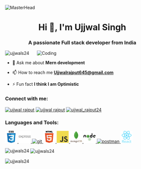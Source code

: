 ![MasterHead](https://inzint.com/wp-content/uploads/2023/02/Features-of-Mern-stack-development-services-You-Should-Know-1.png)

<h1 align="center">Hi 👋, I'm Ujjwal Singh</h1>
<h3 align="center">A passionate Full stack developer from India</h3>
<img src="https://encrypted-tbn0.gstatic.com/images?q=tbn:ANd9GcT3k5tT01Tisjq2N1OS45pbnYkdBbrUv9nvIQ&usqp=CAU" align="right" alt="Coding" width="400" >

<p align="left"> <img src="https://komarev.com/ghpvc/?username=ujjwals24&label=Profile%20views&color=0e75b6&style=flat" alt="ujjwals24" /> </p>

- 💬 Ask me about **Mern development**

- 📫 How to reach me **Ujjwalrajput645@gmail.com**

- ⚡ Fun fact **I think I am Optimistic**

<h3 align="left">Connect with me:</h3>
<p align="left">
<a href="https://linkedin.com/in/ujjwal rajput" target="blank"><img align="center" src="https://raw.githubusercontent.com/rahuldkjain/github-profile-readme-generator/master/src/images/icons/Social/linked-in-alt.svg" alt="ujjwal rajput" height="30" width="40" /></a>
<a href="https://fb.com/ujjwal rajput" target="blank"><img align="center" src="https://raw.githubusercontent.com/rahuldkjain/github-profile-readme-generator/master/src/images/icons/Social/facebook.svg" alt="ujjwal rajput" height="30" width="40" /></a>
<a href="https://instagram.com/ujjwal_rajput24" target="blank"><img align="center" src="https://raw.githubusercontent.com/rahuldkjain/github-profile-readme-generator/master/src/images/icons/Social/instagram.svg" alt="ujjwal_rajput24" height="30" width="40" /></a>
</p>

<h3 align="left">Languages and Tools:</h3>
<p align="left"> <a href="https://www.w3schools.com/css/" target="_blank" rel="noreferrer"> <img src="https://raw.githubusercontent.com/devicons/devicon/master/icons/css3/css3-original-wordmark.svg" alt="css3" width="40" height="40"/> </a> <a href="https://expressjs.com" target="_blank" rel="noreferrer"> <img src="https://raw.githubusercontent.com/devicons/devicon/master/icons/express/express-original-wordmark.svg" alt="express" width="40" height="40"/> </a> <a href="https://git-scm.com/" target="_blank" rel="noreferrer"> <img src="https://www.vectorlogo.zone/logos/git-scm/git-scm-icon.svg" alt="git" width="40" height="40"/> </a> <a href="https://www.w3.org/html/" target="_blank" rel="noreferrer"> <img src="https://raw.githubusercontent.com/devicons/devicon/master/icons/html5/html5-original-wordmark.svg" alt="html5" width="40" height="40"/> </a> <a href="https://developer.mozilla.org/en-US/docs/Web/JavaScript" target="_blank" rel="noreferrer"> <img src="https://raw.githubusercontent.com/devicons/devicon/master/icons/javascript/javascript-original.svg" alt="javascript" width="40" height="40"/> </a> <a href="https://www.mongodb.com/" target="_blank" rel="noreferrer"> <img src="https://raw.githubusercontent.com/devicons/devicon/master/icons/mongodb/mongodb-original-wordmark.svg" alt="mongodb" width="40" height="40"/> </a> <a href="https://nodejs.org" target="_blank" rel="noreferrer"> <img src="https://raw.githubusercontent.com/devicons/devicon/master/icons/nodejs/nodejs-original-wordmark.svg" alt="nodejs" width="40" height="40"/> </a> <a href="https://postman.com" target="_blank" rel="noreferrer"> <img src="https://www.vectorlogo.zone/logos/getpostman/getpostman-icon.svg" alt="postman" width="40" height="40"/> </a> <a href="https://reactjs.org/" target="_blank" rel="noreferrer"> <img src="https://raw.githubusercontent.com/devicons/devicon/master/icons/react/react-original-wordmark.svg" alt="react" width="40" height="40"/> </a> </p>

<p><img align="left" src="https://github-readme-stats.vercel.app/api/top-langs?username=ujjwals24&show_icons=true&locale=en&layout=compact" alt="ujjwals24" /></p>

<p>&nbsp;<img align="center" src="https://github-readme-stats.vercel.app/api?username=ujjwals24&show_icons=true&locale=en" alt="ujjwals24" /></p>

<p><img align="center" src="https://github-readme-streak-stats.herokuapp.com/?user=ujjwals24&" alt="ujjwals24" /></p>
